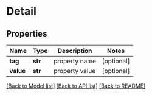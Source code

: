 # Detail

## Properties
Name | Type | Description | Notes
------------ | ------------- | ------------- | -------------
**tag** | **str** | property name  | [optional] 
**value** | **str** | property value  | [optional] 

[[Back to Model list]](../README.md#documentation-for-models) [[Back to API list]](../README.md#documentation-for-api-endpoints) [[Back to README]](../README.md)


